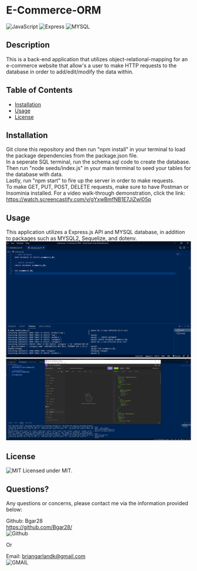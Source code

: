 # E-Commerce-ORM
  ![JavaScript](https://img.shields.io/badge/JavaScript-323330?style=for-the-badge&logo=javascript&logoColor=F7DF1E)
  ![Express](https://img.shields.io/badge/Express.js-404D59?style=for-the-badge)
  ![MYSQL](https://img.shields.io/badge/MySQL-00000F?style=for-the-badge&logo=mysql&logoColor=white)
  
  ## Description 
  
  This is a back-end application that utilizes object-relational-mapping for an e-commerce website that allow's a user to make HTTP requests to the database in order to add/edit/modify the data within.
  
  ## Table of Contents
  * [Installation](#installation)
  * [Usage](#usage)
  * [License](#license)
   
  ## Installation

  Git clone this repository and then run "npm install" in your terminal to load the package dependencies from the package.json file. <br/>
  In a seperate SQL terminal, run the schema.sql code to create the database. <br/>
  Then run "node seeds/index.js" in your main terminal to seed your tables for the database with data. <br/>
  Lastly, run "npm start" to fire up the server in order to make requests. <br/>
  To make GET, PUT, POST, DELETE requests, make sure to have Postman or Insominia installed.
  For a video walk-through demonstration, click the link: https://watch.screencastify.com/v/gYxwBmfNB1E7JiZwI05p
  
  ## Usage

  This application utilizes a Express.js API and MYSQL database, in addition to packages such as MYSQL2, Sequelize, and dotenv. <br/>
  ![screenshot](https://github.com/Bgar28/E-Commerce-ORM/blob/main/Assets/screenshot1.png) <br/>
  ![screenshot](https://github.com/Bgar28/E-Commerce-ORM/blob/main/Assets/screenshot2.png)

  ## License
  ![MIT](https://img.shields.io/badge/License-MIT-yellow.svg) Licensed under MIT.

  

  ## Questions?

  Any questions or concerns, please contact me via the information provided below:

  Github: Bgar28 <br/> https://github.com/Bgar28/ <br/>
  ![Github](https://img.shields.io/badge/GitHub-100000?style=for-the-badge&logo=github&logoColor=white)

  Or

  Email: briangarlandk@gmail.com <br/>
  ![GMAIL](https://img.shields.io/badge/Gmail-D14836?style=for-the-badge&logo=gmail&logoColor=white)